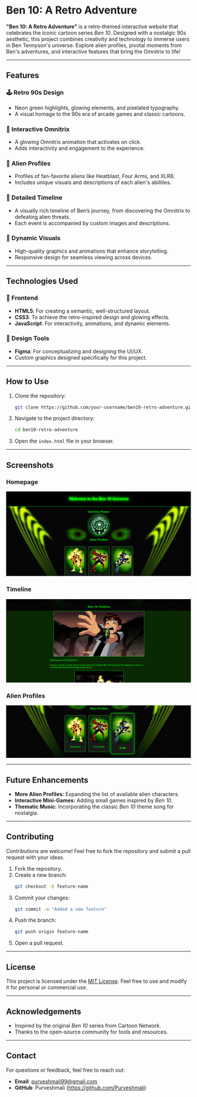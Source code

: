 # Ben 10: A Retro Adventure

**"Ben 10: A Retro Adventure"** is a retro-themed interactive website that celebrates the iconic cartoon series *Ben 10*. Designed with a nostalgic 90s aesthetic, this project combines creativity and technology to immerse users in Ben Tennyson's universe. Explore alien profiles, pivotal moments from Ben's adventures, and interactive features that bring the Omnitrix to life!

---

## Features

### 🕹️ Retro 90s Design
- Neon green highlights, glowing elements, and pixelated typography.
- A visual homage to the 90s era of arcade games and classic cartoons.

### 🌟 Interactive Omnitrix
- A glowing Omnitrix animation that activates on click.
- Adds interactivity and engagement to the experience.

### 👾 Alien Profiles
- Profiles of fan-favorite aliens like Heatblast, Four Arms, and XLR8.
- Includes unique visuals and descriptions of each alien's abilities.

### 📜 Detailed Timeline
- A visually rich timeline of Ben’s journey, from discovering the Omnitrix to defeating alien threats.
- Each event is accompanied by custom images and descriptions.

### 🎨 Dynamic Visuals
- High-quality graphics and animations that enhance storytelling.
- Responsive design for seamless viewing across devices.

---

## Technologies Used

### 📌 Frontend
- **HTML5**: For creating a semantic, well-structured layout.
- **CSS3**: To achieve the retro-inspired design and glowing effects.
- **JavaScript**: For interactivity, animations, and dynamic elements.

### 📌 Design Tools
- **Figma**: For conceptualizing and designing the UI/UX.
- Custom graphics designed specifically for this project.

---

## How to Use

1. Clone the repository:
   ```bash
   git clone https://github.com/your-username/ben10-retro-adventure.git
   ```
2. Navigate to the project directory:
   ```bash
   cd ben10-retro-adventure
   ```
3. Open the `index.html` file in your browser.

---

## Screenshots

### Homepage
![Homepage](Hackathon/images/homepage-screenshot.png)

### Timeline
![Timeline](Hackathon/images/timeline-section-screenshot.png)

### Alien Profiles
![Alien Profiles](Hackathon/images/alien-profiles-screenshot.png)

---

## Future Enhancements

- **More Alien Profiles:** Expanding the list of available alien characters.
- **Interactive Mini-Games:** Adding small games inspired by *Ben 10*.
- **Thematic Music:** Incorporating the classic *Ben 10* theme song for nostalgia.

---

## Contributing

Contributions are welcome! Feel free to fork the repository and submit a pull request with your ideas.

1. Fork the repository.
2. Create a new branch:
   ```bash
   git checkout -b feature-name
   ```
3. Commit your changes:
   ```bash
   git commit -m "Added a new feature"
   ```
4. Push the branch:
   ```bash
   git push origin feature-name
   ```
5. Open a pull request.

---

## License

This project is licensed under the [MIT License](LICENSE). Feel free to use and modify it for personal or commercial use.

---

## Acknowledgements

- Inspired by the original *Ben 10* series from Cartoon Network.
- Thanks to the open-source community for tools and resources.

---

## Contact

For questions or feedback, feel free to reach out:
- **Email**: purveshmali99@gmail.com
- **GitHub**: Purveshmali (https://github.com/Purveshmali)
